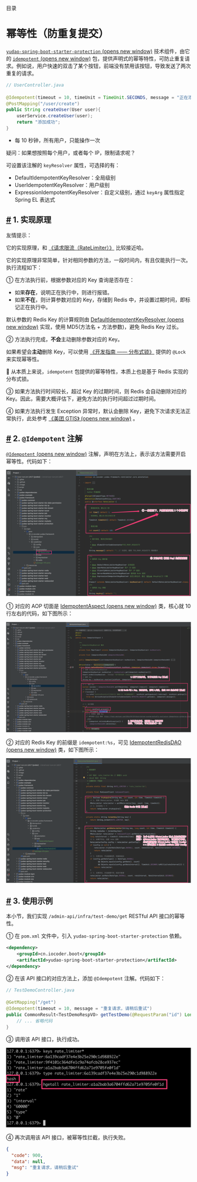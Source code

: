 目录

# 幂等性（防重复提交）

[`yudao-spring-boot-starter-protection` (opens new window)](https://github.com/YunaiV/yudao-cloud/blob/master/yudao-framework/yudao-spring-boot-starter-protection/) 技术组件，由它的 [`idempotent` (opens new window)](https://github.com/YunaiV/yudao-cloud/blob/master/yudao-framework/yudao-spring-boot-starter-protection/src/main/java/cn/iocoder/yudao/framework/idempotent/) 包，提供声明式的幂等特性，可防止重复请求。例如说，用户快速的双击了某个按钮，前端没有禁用该按钮，导致发送了两次重复的请求。

```java
// UserController.java

@Idempotent(timeout = 10, timeUnit = TimeUnit.SECONDS, message = "正在添加用户中，请勿重复提交")
@PostMapping("/user/create")
public String createUser(User user){
    userService.createUser(user);
    return "添加成功";
}

```

*   每 10 秒钟，所有用户，只能操作一次

疑问：如果想按照每个用户，或者每个 IP，限制请求呢？

可设置该注解的 `keyResolver` 属性，可选择的有：

*   DefaultIdempotentKeyResolver：全局级别
*   UserIdempotentKeyResolver：用户级别
*   ExpressionIdempotentKeyResolver：自定义级别，通过 `keyArg` 属性指定 Spring EL 表达式

## [#](#_1-实现原理) 1. 实现原理

友情提示：

它的实现原理，和 [《请求限流（RateLimiter）》](/rate-limiter/) 比较接近哈。

它的实现原理非常简单，针对相同参数的方法，一段时间内，有且仅能执行一次。执行流程如下：

① 在方法执行前，根据参数对应的 Key 查询是否存在：

*   如果**存在**，说明正在执行中，则进行报错。
*   如果**不在**，则计算参数对应的 Key，存储到 Redis 中，并设置过期时间，即标记正在执行中。

默认参数的 Redis Key 的计算规则由 [DefaultIdempotentKeyResolver (opens new window)](https://github.com/YunaiV/yudao-cloud/blob/master/yudao-framework/yudao-spring-boot-starter-protection/src/main/java/cn/iocoder/yudao/framework/idempotent/core/keyresolver/impl/DefaultIdempotentKeyResolver.java) 实现，使用 MD5(方法名 + 方法参数)，避免 Redis Key 过长。

② 方法执行完成，**不会**主动删除参数对应的 Key。

如果希望会**主动**删除 Key，可以使用 [《开发指南 —— 分布式锁》](/distributed-lock) 提供的 `@Lock` 来实现幂等性。

🙂 从本质上来说，`idempotent` 包提供的幂等特性，本质上也是基于 Redis 实现的分布式锁。

③ 如果方法执行时间较长，超过 Key 的过期时间，则 Redis 会自动删除对应的 Key。因此，需要大概评估下，避免方法的执行时间超过过期时间。

④ 如果方法执行发生 Exception 异常时，默认会删除 Key，避免下次请求无法正常执行，此处参考 [《美团 GTIS》 (opens new window)](https://tech.meituan.com/2016/09/29/distributed-system-mutually-exclusive-idempotence-cerberus-gtis.html) 。

## [#](#_2-idempotent-注解) 2. `@Idempotent` 注解

[`@Idempotent` (opens new window)](https://github.com/YunaiV/yudao-cloud/blob/master/yudao-framework/yudao-spring-boot-starter-protection/src/main/java/cn/iocoder/yudao/framework/idempotent/core/annotation/Idempotent.java) 注解，声明在方法上，表示该方法需要开启幂等性。代码如下：

![ 注解](./static/注解.png)

① 对应的 AOP 切面是 [IdempotentAspect (opens new window)](https://github.com/YunaiV/yudao-cloud/blob/master/yudao-framework/yudao-spring-boot-starter-protection/src/main/java/cn/iocoder/yudao/framework/idempotent/core/aop/IdempotentAspect.java) 类，核心就 10 行左右的代码，如下图所示：

![IdempotentAspect 切面](./static/IdempotentAspect.png)

② 对应的 Redis Key 的前缀是 `idempotent:%s`，可见 [IdempotentRedisDAO (opens new window)](https://github.com/YunaiV/yudao-cloud/blob/master/yudao-framework/yudao-spring-boot-starter-protection/src/main/java/cn/iocoder/yudao/framework/idempotent/core/redis/IdempotentRedisDAO.java) 类，如下图所示：

![IdempotentRedisDAO 存储](./static/IdempotentRedisDAO.png)

## [#](#_3-使用示例) 3. 使用示例

本小节，我们实现 `/admin-api/infra/test-demo/get` RESTful API 接口的幂等性。

① 在 `pom.xml` 文件中，引入 `yudao-spring-boot-starter-protection` 依赖。

```xml
<dependency>
    <groupId>cn.iocoder.boot</groupId>
    <artifactId>yudao-spring-boot-starter-protection</artifactId>
</dependency>

```

② 在该 API 接口的对应方法上，添加 `@Idempotent` 注解。代码如下：

```java
// TestDemoController.java

@GetMapping("/get")
@Idempotent(timeout = 10, message = "重复请求，请稍后重试")
public CommonResult<TestDemoRespVO> getTestDemo(@RequestParam("id") Long id) {
    // ... 省略代码
}

```

③ 调用该 API 接口，执行成功。

![调用成功](./static/案例.png)

④ 再次调用该 API 接口，被幂等性拦截，执行失败。

```json
{
  "code": 900,
  "data": null,
  "msg": "重复请求，请稍后重试"
}

```